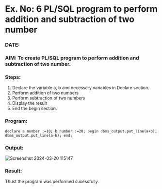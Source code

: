 # Ex. No: 6 PL/SQL program to perform addition and subtraction of two number 
### DATE: 
### AIM: To create PL/SQL program to perform addition and subtraction of two number.

### Steps:
1. Declare the variable a, b and necessary variables in Declare section.
2. Perform addition of two numbers
3. Perform subtraction of two numbers 
4. Display the result 
5. End the begin section.

### Program:
`declare
a number :=10;
b number :=20;
begin
dbms_output.put_line(a+b);
dbms_output.put_line(a-b);
end;`


### Output:
![Screenshot 2024-03-20 115147](https://github.com/nandhu6523/DBMS/assets/123856724/22acaf98-9726-4191-8c73-15fd5ca45fec)


### Result:
Thust the program was performed sucessfully.
